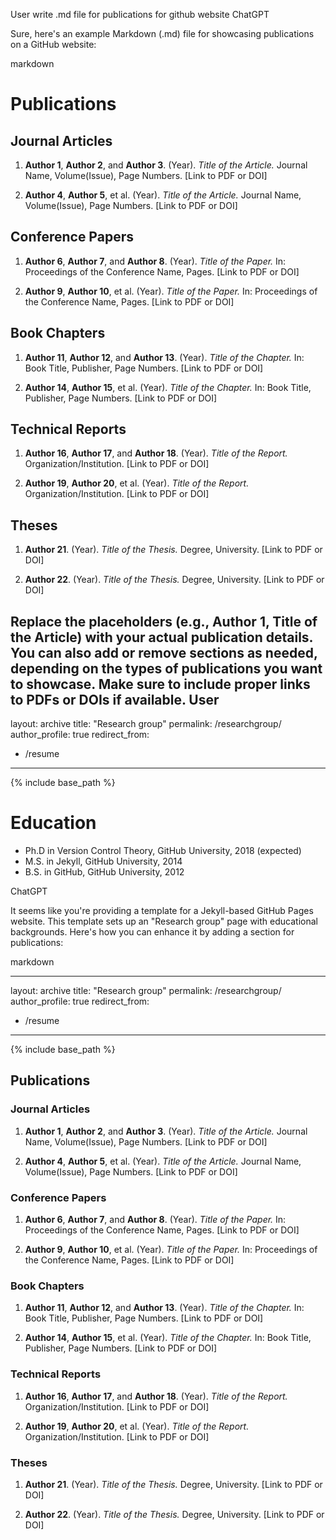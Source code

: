 <!-- ---
title: "Portfolio item number 1"
excerpt: "Short description of portfolio item number 1<br/><img src='/images/500x300.png'>"
collection: portfolio
---

This is an item in your portfolio. It can be have images or nice text. If you name the file .md, it will be parsed as markdown. If you name the file .html, it will be parsed as HTML.  -->

User
write .md file for publications for github website
ChatGPT

Sure, here's an example Markdown (.md) file for showcasing publications on a GitHub website:

markdown

# Publications

## Journal Articles

1. **Author 1**, **Author 2**, and **Author 3**. (Year). *Title of the Article.* Journal Name, Volume(Issue), Page Numbers. [Link to PDF or DOI]

2. **Author 4**, **Author 5**, et al. (Year). *Title of the Article.* Journal Name, Volume(Issue), Page Numbers. [Link to PDF or DOI]

## Conference Papers

1. **Author 6**, **Author 7**, and **Author 8**. (Year). *Title of the Paper.* In: Proceedings of the Conference Name, Pages. [Link to PDF or DOI]

2. **Author 9**, **Author 10**, et al. (Year). *Title of the Paper.* In: Proceedings of the Conference Name, Pages. [Link to PDF or DOI]

## Book Chapters

1. **Author 11**, **Author 12**, and **Author 13**. (Year). *Title of the Chapter.* In: Book Title, Publisher, Page Numbers. [Link to PDF or DOI]

2. **Author 14**, **Author 15**, et al. (Year). *Title of the Chapter.* In: Book Title, Publisher, Page Numbers. [Link to PDF or DOI]

## Technical Reports

1. **Author 16**, **Author 17**, and **Author 18**. (Year). *Title of the Report.* Organization/Institution. [Link to PDF or DOI]

2. **Author 19**, **Author 20**, et al. (Year). *Title of the Report.* Organization/Institution. [Link to PDF or DOI]

## Theses

1. **Author 21**. (Year). *Title of the Thesis.* Degree, University. [Link to PDF or DOI]

2. **Author 22**. (Year). *Title of the Thesis.* Degree, University. [Link to PDF or DOI]

Replace the placeholders (e.g., Author 1, Title of the Article) with your actual publication details. You can also add or remove sections as needed, depending on the types of publications you want to showcase. Make sure to include proper links to PDFs or DOIs if available.
User
---
layout: archive
title: "Research group"
permalink: /researchgroup/
author_profile: true
redirect_from:
  - /resume
---

{% include base_path %}

Education
======
* Ph.D in Version Control Theory, GitHub University, 2018 (expected)
* M.S. in Jekyll, GitHub University, 2014
* B.S. in GitHub, GitHub University, 2012

ChatGPT

It seems like you're providing a template for a Jekyll-based GitHub Pages website. This template sets up an "Research group" page with educational backgrounds. Here's how you can enhance it by adding a section for publications:

markdown

---
layout: archive
title: "Research group"
permalink: /researchgroup/
author_profile: true
redirect_from:
  - /resume
---

{% include base_path %}

## Publications

### Journal Articles

1. **Author 1**, **Author 2**, and **Author 3**. (Year). *Title of the Article.* Journal Name, Volume(Issue), Page Numbers. [Link to PDF or DOI]

2. **Author 4**, **Author 5**, et al. (Year). *Title of the Article.* Journal Name, Volume(Issue), Page Numbers. [Link to PDF or DOI]

### Conference Papers

1. **Author 6**, **Author 7**, and **Author 8**. (Year). *Title of the Paper.* In: Proceedings of the Conference Name, Pages. [Link to PDF or DOI]

2. **Author 9**, **Author 10**, et al. (Year). *Title of the Paper.* In: Proceedings of the Conference Name, Pages. [Link to PDF or DOI]

### Book Chapters

1. **Author 11**, **Author 12**, and **Author 13**. (Year). *Title of the Chapter.* In: Book Title, Publisher, Page Numbers. [Link to PDF or DOI]

2. **Author 14**, **Author 15**, et al. (Year). *Title of the Chapter.* In: Book Title, Publisher, Page Numbers. [Link to PDF or DOI]

### Technical Reports

1. **Author 16**, **Author 17**, and **Author 18**. (Year). *Title of the Report.* Organization/Institution. [Link to PDF or DOI]

2. **Author 19**, **Author 20**, et al. (Year). *Title of the Report.* Organization/Institution. [Link to PDF or DOI]

### Theses

1. **Author 21**. (Year). *Title of the Thesis.* Degree, University. [Link to PDF or DOI]

2. **Author 22**. (Year). *Title of the Thesis.* Degree, University. [Link to PDF or DOI]
